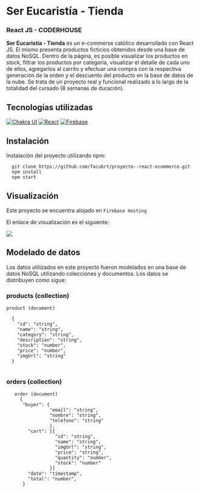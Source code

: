 # Ser Eucaristía - Tienda
### React JS - CODERHOUSE

**Ser Eucaristía - Tienda** es un e-commerse católico desarrollado con React JS. El mismo presenta productos ficticios obtenidos desde una base de datos NoSQL. Dentro de la página, es posible visualizar los productos en stock, filtrar los productos por categoría, visualizar el detalle de cada uno de ellos, agregarlos al carrito y efectuar una compra con la respectiva generación de la orden y el descuento del producto en la base de datos de la nube. Se trata de un proyecto real y funcional realizado a lo largo de la totalidad del cursado (8 semanas de duración).

## Tecnologías utilizadas
[![Chakra UI](https://img.shields.io/badge/Chakra%20Ui-02569B?style=for-the-badge&logo=chakraui&logoColor=white)](https://chakra-ui.com/)
[![React](https://img.shields.io/badge/React-02569B?style=for-the-badge&logo=react&logoColor=white)](https://es.reactjs.org/)
[![Firebase](https://img.shields.io/badge/Firebase-02569B?style=for-the-badge&logo=firebase&logoColor=white)](https://firebase.google.com/)

## Instalación

Instalación del proyecto utilizando npm:
```
  git clone https://github.com/facubrt/proyecto--react-ecommerce.git
  npm install
  npm start
```

## Visualización
Este proyecto se encuentra alojado en `Firebase Hosting`

El enlace de visualización es el siguiente: 

![](https://media.giphy.com/media/AfNcc2vSmHat5fd9sq/giphy.gif)
## Modelado de datos
Los datos utilizados en este proyecto fueron modelados en una base de datos NoSQL utilizando colecciones y documentos. Los datos se distribuyen como sigue:

### products (collection)

```
product (document)

  {
    "id": "string",
    "name": "string",
    "category": "string",
    "description": "string",
    "stock": "number",
    "price": "number",
    "imgUrl": "string"
  }
  
  ```
### orders (collection)
```
   order (document)
     {
      "buyer": {
                "email": "string",
                "nombre": "string",
                "telefono": "string"
                },
        "cart": [{
                  "id": "string",
                  "name": "string",
                  "imgUrl": "string",
                  "price": "string",
                  "quantity": "number",
                  "stock": "number"
                }]
        "date": "timestamp",
        "total": "number",
      }
 ```
